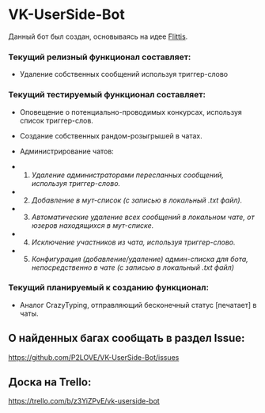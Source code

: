 # VK-UserSide-Bot
 
Данный бот был создан, основываясь на идее [Flittis](https://github.com/Flittis "Flittis").

### Текущий релизный функционал составляет:

- Удаление собственных сообщений используя триггер-слово

### Текущий тестируемый функционал составляет:

- Оповещение о потенциально-проводимых конкурсах, используя список триггер-слов.

- Создание собственных рандом-розыгрышей в чатах.

- Администрирование чатов:
- 1.  *Удаление администраторами пересланных сообщений, используя триггер-слово.*
- 2.  *Добавление в мут-список (с записью в локальный .txt файл).*
- 3.  *Автоматические удаление всех сообщений в локальном чате, от юзеров находящихся в мут-списке.*
- 4.  *Исключение участников из чата, используя триггер-слово.*
- 5.  *Конфигурация (добавление/удаление) админ-списка для бота, непосредственно в чате (с записью в локальный .txt файл)*

### Текущий планируемый к созданию функционал:

- Аналог CrazyTyping, отправляющий бесконечный статус [печатает] в чаты.

## О найденных багах сообщать в раздел Issue:
https://github.com/P2LOVE/VK-UserSide-Bot/issues

## Доска на Trello:

https://trello.com/b/z3YiZPvE/vk-userside-bot
